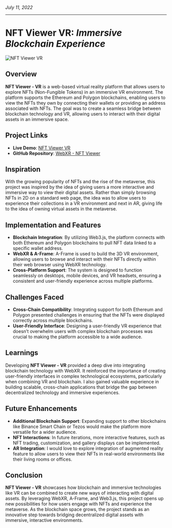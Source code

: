 *July 11, 2022*
***
# NFT Viewer VR: *Immersive Blockchain Experience*

![NFT Viewer VR](https://i.imgur.com/tt8k8Il.png)

## Overview

**NFT Viewer - VR** is a web-based virtual reality platform that allows users to explore NFTs (Non-Fungible Tokens) in an immersive VR environment. The platform supports the Ethereum and Polygon blockchains, enabling users to view the NFTs they own by connecting their wallets or providing an address associated with NFTs. The goal was to create a seamless bridge between blockchain technology and VR, allowing users to interact with their digital assets in an immersive space.

## Project Links

- **Live Demo**: [NFT Viewer VR](https://nftviewervr.atitkharel.com.np/)
- **GitHub Repository**: [WebXR - NFT Viewer](https://github.com/atitkh/WebXR---NFT-Viewer)

## Inspiration

With the growing popularity of NFTs and the rise of the metaverse, this project was inspired by the idea of giving users a more interactive and immersive way to view their digital assets. Rather than simply browsing NFTs in 2D on a standard web page, the idea was to allow users to experience their collections in a VR environment and next in AR, giving life to the idea of owning virtual assets in the metaverse.

## Implementation and Features

- **Blockchain Integration**: By utilizing Web3.js, the platform connects with both Ethereum and Polygon blockchains to pull NFT data linked to a specific wallet address.
- **WebXR & A-Frame**: A-Frame is used to build the 3D VR environment, allowing users to browse and interact with their NFTs directly within their web browser using WebXR technology.
- **Cross-Platform Support**: The system is designed to function seamlessly on desktops, mobile devices, and VR headsets, ensuring a consistent and user-friendly experience across multiple platforms.
  
## Challenges Faced

- **Cross-Chain Compatibility**: Integrating support for both Ethereum and Polygon presented challenges in ensuring that the NFTs were displayed correctly across multiple blockchains.
- **User-Friendly Interface**: Designing a user-friendly VR experience that doesn’t overwhelm users with complex blockchain processes was crucial to making the platform accessible to a wide audience.
  
## Learnings

Developing **NFT Viewer - VR** provided a deep dive into integrating blockchain technology with WebXR. It reinforced the importance of creating user-friendly interfaces in complex technological ecosystems, particularly when combining VR and blockchain. I also gained valuable experience in building scalable, cross-chain applications that bridge the gap between decentralized technology and immersive experiences.

## Future Enhancements

- **Additional Blockchain Support**: Expanding support to other blockchains like Binance Smart Chain or Tezos would make the platform more versatile for a wider audience.
- **NFT Interactions**: In future iterations, more interactive features, such as NFT trading, customization, and gallery displays can be implemented.
- **AR Integration**: I would love to explore integration of augmented reality feature to allow users to view their NFTs in real-world environments like their living rooms or offices.

## Conclusion

**NFT Viewer - VR** showcases how blockchain and immersive technologies like VR can be combined to create new ways of interacting with digital assets. By leveraging WebXR, A-Frame, and Web3.js, this project opens up new possibilities for how users engage with NFTs and experience the metaverse. As the blockchain space grows, the project stands as an innovative step towards bridging decentralized digital assets with immersive, interactive environments.
